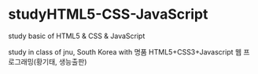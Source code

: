 # studyHTML5-CSS-JavaScript
study basic of HTML5 &amp; CSS &amp; JavaScript

study in class of jnu, South Korea
with 명품 HTML5+CSS3+Javascript 웹 프로그래밍(황기태, 생능출판)
